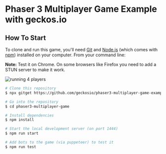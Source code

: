 # Phaser 3 Multiplayer Game Example with geckos.io

## How To Start

To clone and run this game, you'll need [Git](https://git-scm.com) and [Node.js](https://nodejs.org/en/download/) (which comes with [npm](http://npmjs.com)) installed on your computer. From your command line:

**Note:** Test it on Chrome. On some browsers like Firefox you need to add a STUN server to make it work.

<img src="https://media1.giphy.com/media/v1.Y2lkPTc5MGI3NjExMzN4bnZnMTBxdTQxcnlvbnA2Y3BsZXgydzB1cGhldTBpMG5xbXo1MSZlcD12MV9pbnRlcm5hbF9naWZfYnlfaWQmY3Q9Zw/Kt9ep4UVQVGpHYhF14/giphy.gif" alt="running 4 players">


```bash
# Clone this repository
$ npx gitget https://github.com/geckosio/phaser3-multiplayer-game-example phaser3-multiplayer-game

# Go into the repository
$ cd phaser3-multiplayer-game

# Install dependencies
$ npm install

# Start the local development server (on port 1444)
$ npm run start

# Add bots to the game (via puppeteer) to test it
$ npm run test
```
